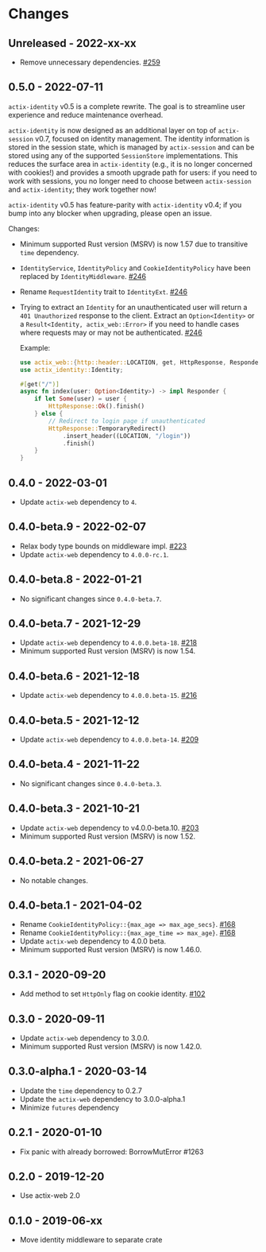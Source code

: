 # Changes

## Unreleased - 2022-xx-xx
- Remove unnecessary dependencies. [#259]

[#259]: https://github.com/actix/actix-extras/pull/259


## 0.5.0 - 2022-07-11
`actix-identity` v0.5 is a complete rewrite. The goal is to streamline user experience and reduce maintenance overhead.

`actix-identity` is now designed as an additional layer on top of `actix-session` v0.7, focused on identity management. The identity information is stored in the session state, which is managed by `actix-session` and can be stored using any of the supported `SessionStore` implementations. This reduces the surface area in `actix-identity` (e.g., it is no longer concerned with cookies!) and provides a smooth upgrade path for users: if you need to work with sessions, you no longer need to choose between `actix-session` and `actix-identity`; they work together now!

`actix-identity` v0.5 has feature-parity with `actix-identity` v0.4; if you bump into any blocker when upgrading, please open an issue.

Changes:

- Minimum supported Rust version (MSRV) is now 1.57 due to transitive `time` dependency.
- `IdentityService`, `IdentityPolicy` and `CookieIdentityPolicy` have been replaced by `IdentityMiddleware`. [#246]
- Rename `RequestIdentity` trait to `IdentityExt`. [#246]
- Trying to extract an `Identity` for an unauthenticated user will return a `401 Unauthorized` response to the client. Extract an `Option<Identity>` or a `Result<Identity, actix_web::Error>` if you need to handle cases where requests may or may not be authenticated. [#246]
  
  Example:
  
  ```rust
  use actix_web::{http::header::LOCATION, get, HttpResponse, Responder};
  use actix_identity::Identity;

  #[get("/")]
  async fn index(user: Option<Identity>) -> impl Responder {
      if let Some(user) = user {
          HttpResponse::Ok().finish()
      } else {
          // Redirect to login page if unauthenticated
          HttpResponse::TemporaryRedirect()
              .insert_header((LOCATION, "/login"))
              .finish()
      }
  }
  ```

[#246]: https://github.com/actix/actix-extras/pull/246


## 0.4.0 - 2022-03-01
- Update `actix-web` dependency to `4`.


## 0.4.0-beta.9 - 2022-02-07
- Relax body type bounds on middleware impl. [#223]
- Update `actix-web` dependency to `4.0.0-rc.1`.

[#223]: https://github.com/actix/actix-extras/pull/223


## 0.4.0-beta.8 - 2022-01-21
- No significant changes since `0.4.0-beta.7`.


## 0.4.0-beta.7 - 2021-12-29
- Update `actix-web` dependency to `4.0.0.beta-18`. [#218]
- Minimum supported Rust version (MSRV) is now 1.54.

[#218]: https://github.com/actix/actix-extras/pull/218


## 0.4.0-beta.6 - 2021-12-18
- Update `actix-web` dependency to `4.0.0.beta-15`. [#216]

[#216]: https://github.com/actix/actix-extras/pull/216


## 0.4.0-beta.5 - 2021-12-12
- Update `actix-web` dependency to `4.0.0.beta-14`. [#209]

[#209]: https://github.com/actix/actix-extras/pull/209


## 0.4.0-beta.4 - 2021-11-22
- No significant changes since `0.4.0-beta.3`.


## 0.4.0-beta.3 - 2021-10-21
- Update `actix-web` dependency to v4.0.0-beta.10. [#203]
- Minimum supported Rust version (MSRV) is now 1.52.

[#203]: https://github.com/actix/actix-extras/pull/203


## 0.4.0-beta.2 - 2021-06-27
- No notable changes.


## 0.4.0-beta.1 - 2021-04-02
- Rename `CookieIdentityPolicy::{max_age => max_age_secs}`. [#168]
- Rename `CookieIdentityPolicy::{max_age_time => max_age}`. [#168]
- Update `actix-web` dependency to 4.0.0 beta.
- Minimum supported Rust version (MSRV) is now 1.46.0.

[#168]: https://github.com/actix/actix-extras/pull/168


## 0.3.1 - 2020-09-20
- Add method to set `HttpOnly` flag on cookie identity. [#102]

[#102]: https://github.com/actix/actix-extras/pull/102


## 0.3.0 - 2020-09-11
- Update `actix-web` dependency to 3.0.0.
- Minimum supported Rust version (MSRV) is now 1.42.0.


## 0.3.0-alpha.1 - 2020-03-14
- Update the `time` dependency to 0.2.7
- Update the `actix-web` dependency to 3.0.0-alpha.1
- Minimize `futures` dependency


## 0.2.1 - 2020-01-10
- Fix panic with already borrowed: BorrowMutError #1263


## 0.2.0 - 2019-12-20
- Use actix-web 2.0


## 0.1.0 - 2019-06-xx
- Move identity middleware to separate crate
